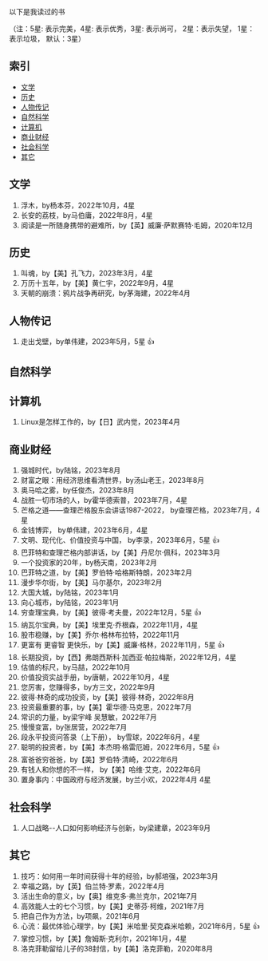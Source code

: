 以下是我读过的书

（注：5星: 表示完美，4星: 表示优秀，3星: 表示尚可， 2星：表示失望， 1星：表示垃圾， 默认：3星）


## 索引

- [文学](#文学)
- [历史](#历史)
- [人物传记](#人物传记)
- [自然科学](#自然科学)
- [计算机](#计算机)
- [商业财经](#商业财经)
- [社会科学](#社会科学)
- [其它](#其它)


## 文学

1. 浮木，by杨本芬，2022年10月，4星
1. 长安的荔枝，by马伯庸，2022年8月，4星
1. 阅读是一所随身携带的避难所，by【英】威廉·萨默赛特·毛姆，2020年12月

## 历史

1. 叫魂，by【美】孔飞力，2023年3月，4星
1. 万历十五年，by【美】黄仁宇，2022年9月，4星
1. 天朝的崩溃：鸦片战争再研究，by茅海建，2022年4月

## 人物传记

1. 走出戈壁，by单伟建，2023年5月，5星 :+1:

## 自然科学

## 计算机
1. Linux是怎样工作的，by【日】武内觉，2023年4月

## 商业财经

1. 强城时代，by陆铭，2023年8月
1. 财富之眼：用经济思维看清世界，by汤山老王，2023年8月
1. 奥马哈之雾，by任俊杰，2023年8月
1. 战胜一切市场的人，by霍华德索普，2023年7月，4星
1. 芒格之道——查理芒格股东会讲话1987-2022， by查理芒格，2023年7月，4星
1. 金钱博弈， by单伟建，2023年6月，4星
1. 文明、现代化、价值投资与中国， by李录，2023年6月，5星 :+1:
1. 巴菲特和查理芒格内部讲话，by【美】丹尼尔·佩科，2023年3月
1. 一个投资家的20年，by杨天南，2023年2月
1. 巴菲特之道，by【美】罗伯特·哈格斯特朗，2023年2月
1. 漫步华尔街，by【美】马尔基尔，2023年2月
1. 大国大城，by陆铭，2023年1月
1. 向心城市，by陆铭，2023年1月
1. 穷查理宝典，by【美】彼得·考夫曼，2022年12月，5星 :+1:
1. 纳瓦尔宝典，by【美】埃里克·乔根森，2022年11月，4星
1. 股市稳赚，by【美】乔尔·格林布拉特，2022年11月
1. 更富有 更睿智 更快乐，by【美】威廉·格林，2022年11月，5星 :+1:
1. 长期投资，by【西】弗朗西斯科·加西亚·帕拉梅斯，2022年12月，4星
1. 估值的标尺，by马喆，2022年10月
1. 价值投资实战手册，by唐朝，2022年10月，4星
1. 您厉害，您赚得多，by方三文，2022年9月
1. 彼得·林奇的成功投资，by【美】彼得·林奇，2022年8月
1. 投资最重要的事，by【美】霍华德·马克思，2022年7月
1. 常识的力量，by梁宇峰 吴慧敏，2022年7月
1. 慢慢变富，by张居营，2022年7月
1. 段永平投资问答录（上下册）， by雪球，2022年6月，4星
1. 聪明的投资者，by【美】本杰明·格雷厄姆，2022年6月，5星 :+1:
1. 富爸爸穷爸爸，by【美】罗伯特·清崎，2022年6月
1. 有钱人和你想的不一样， by【美】哈维·艾克，2022年6月
1. 置身事内：中国政府与经济发展，by兰小欢，2022年4月 4星

## 社会科学
1. 人口战略--人口如何影响经济与创新，by梁建章，2023年9月

## 其它
1. 技巧：如何用一年时间获得十年的经验，by郝培强，2023年3月
1. 幸福之路，by【英】伯兰特·罗素，2022年4月
1. 活出生命的意义，by【奥】维克多·弗兰克尔，2021年7月
1. 高效能人士的七个习惯，by【美】史蒂芬·柯维，2021年7月
1. 把自己作为方法，by项飙，2021年6月
1. 心流：最优体验心理学，by【美】米哈里·契克森米哈赖，2021年6月，5星 :+1:
1. 掌控习惯，by【美】詹姆斯·克利尔，2021年1月，4星
1. 洛克菲勒留给儿子的38封信，by【美】洛克菲勒，2020年8月
